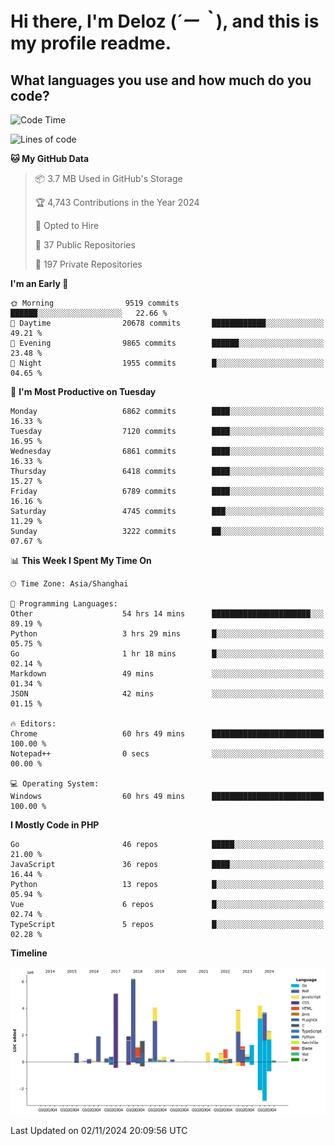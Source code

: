 # **Hi there, I'm Deloz (*´ー｀*), and this is my profile readme.**

## **What languages you use and how much do you code?**

<!--START_SECTION:waka-->
![Code Time](http://img.shields.io/badge/Code%20Time-4%2C964%20hrs%2028%20mins-blue)

![Lines of code](https://img.shields.io/badge/From%20Hello%20World%20I%27ve%20Written-44.2%20million%20lines%20of%20code-blue)

**🐱 My GitHub Data** 

> 📦 3.7 MB Used in GitHub's Storage 
 > 
> 🏆 4,743 Contributions in the Year 2024
 > 
> 💼 Opted to Hire
 > 
> 📜 37 Public Repositories 
 > 
> 🔑 197 Private Repositories 
 > 
**I'm an Early 🐤** 

```text
🌞 Morning                9519 commits        ██████░░░░░░░░░░░░░░░░░░░   22.66 % 
🌆 Daytime                20678 commits       ████████████░░░░░░░░░░░░░   49.21 % 
🌃 Evening                9865 commits        ██████░░░░░░░░░░░░░░░░░░░   23.48 % 
🌙 Night                  1955 commits        █░░░░░░░░░░░░░░░░░░░░░░░░   04.65 % 
```
📅 **I'm Most Productive on Tuesday** 

```text
Monday                   6862 commits        ████░░░░░░░░░░░░░░░░░░░░░   16.33 % 
Tuesday                  7120 commits        ████░░░░░░░░░░░░░░░░░░░░░   16.95 % 
Wednesday                6861 commits        ████░░░░░░░░░░░░░░░░░░░░░   16.33 % 
Thursday                 6418 commits        ████░░░░░░░░░░░░░░░░░░░░░   15.27 % 
Friday                   6789 commits        ████░░░░░░░░░░░░░░░░░░░░░   16.16 % 
Saturday                 4745 commits        ███░░░░░░░░░░░░░░░░░░░░░░   11.29 % 
Sunday                   3222 commits        ██░░░░░░░░░░░░░░░░░░░░░░░   07.67 % 
```


📊 **This Week I Spent My Time On** 

```text
🕑︎ Time Zone: Asia/Shanghai

💬 Programming Languages: 
Other                    54 hrs 14 mins      ██████████████████████░░░   89.19 % 
Python                   3 hrs 29 mins       █░░░░░░░░░░░░░░░░░░░░░░░░   05.75 % 
Go                       1 hr 18 mins        █░░░░░░░░░░░░░░░░░░░░░░░░   02.14 % 
Markdown                 49 mins             ░░░░░░░░░░░░░░░░░░░░░░░░░   01.34 % 
JSON                     42 mins             ░░░░░░░░░░░░░░░░░░░░░░░░░   01.15 % 

🔥 Editors: 
Chrome                   60 hrs 49 mins      █████████████████████████   100.00 % 
Notepad++                0 secs              ░░░░░░░░░░░░░░░░░░░░░░░░░   00.00 % 

💻 Operating System: 
Windows                  60 hrs 49 mins      █████████████████████████   100.00 % 
```

**I Mostly Code in PHP** 

```text
Go                       46 repos            █████░░░░░░░░░░░░░░░░░░░░   21.00 % 
JavaScript               36 repos            ████░░░░░░░░░░░░░░░░░░░░░   16.44 % 
Python                   13 repos            █░░░░░░░░░░░░░░░░░░░░░░░░   05.94 % 
Vue                      6 repos             █░░░░░░░░░░░░░░░░░░░░░░░░   02.74 % 
TypeScript               5 repos             █░░░░░░░░░░░░░░░░░░░░░░░░   02.28 % 
```



**Timeline**

![Lines of Code chart](https://raw.githubusercontent.com/deloz/deloz/main/assets/bar_graph.png)


 Last Updated on 02/11/2024 20:09:56 UTC
<!--END_SECTION:waka-->
